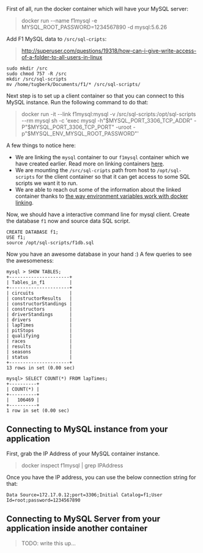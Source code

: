 First of all, run the docker container which will have your MySQL server:

> docker run --name f1mysql -e MYSQL_ROOT_PASSWORD=1234567890 -d mysql:5.6.26

Add F1 MySQL data to `/src/sql-cripts`:

> http://superuser.com/questions/19318/how-can-i-give-write-access-of-a-folder-to-all-users-in-linux

```
sudo mkdir /src
sudo chmod 757 -R /src
mkdir /src/sql-scripts
mv /home/tugberk/Documents/f1/* /src/sql-scripts/
```

Next step is to set up a client container so that you can connect to this MySQL instance. Run the following command to do that:

> docker run -it --link f1mysql:mysql -v /src/sql-scripts:/opt/sql-scripts --rm mysql sh -c 'exec mysql -h"$MYSQL_PORT_3306_TCP_ADDR" -P"$MYSQL_PORT_3306_TCP_PORT" -uroot -p"$MYSQL_ENV_MYSQL_ROOT_PASSWORD"'

A few things to notice here:

 - We are linking the `mysql` container to our `f1mysql` container which we have created earlier. Read more on linking containers [here](https://docs.docker.com/userguide/dockerlinks/).
 - We are mounting the `/src/sql-cripts` path from host to `/opt/sql-scripts` for the client container so that it can get access to some SQL scripts we want it to run.
 - We are able to reach out some of the information about the linked container thanks to [the way environment variables work with docker linking](https://docs.docker.com/userguide/dockerlinks/#environment-variables).

Now, we should have a interactive command line for mysql client. Create the database `f1` now and source data SQL script.

```
CREATE DATABASE f1;
USE f1;
source /opt/sql-scripts/f1db.sql
```

Now you have an awesome database in your hand :) A few queries to see the awesomeness:

```
mysql > SHOW TABLES;
+----------------------+
| Tables_in_f1         |
+----------------------+
| circuits             |
| constructorResults   |
| constructorStandings |
| constructors         |
| driverStandings      |
| drivers              |
| lapTimes             |
| pitStops             |
| qualifying           |
| races                |
| results              |
| seasons              |
| status               |
+----------------------+
13 rows in set (0.00 sec)
```

```
mysql> SELECT COUNT(*) FROM lapTimes;
+----------+
| COUNT(*) |
+----------+
|   106469 |
+----------+
1 row in set (0.00 sec)
```

## Connecting to MySQL instance from your application

First, grab the IP Address of your MySQL container instance.

> docker inspect f1mysql | grep IPAddress

Once you have the IP address, you can use the below connection string for that:

```
Data Source=172.17.0.12;port=3306;Initial Catalog=f1;User Id=root;password=1234567890
```

## Connecting to MySQL Server from your application inside another container

> TODO: write this up...
